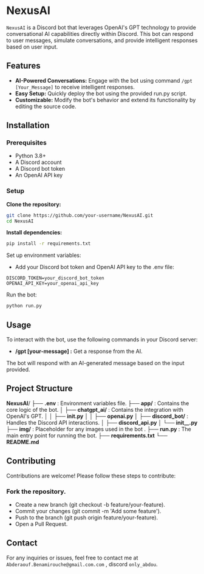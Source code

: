 # **NexusAI**

`NexusAI` is a Discord bot that leverages OpenAI's GPT technology to provide conversational AI capabilities directly within Discord. This bot can respond to user messages, simulate conversations, and provide intelligent responses based on user input.

## **Features**
  - **AI-Powered Conversations:** Engage with the bot using command `/gpt [Your_Message]` to receive intelligent responses.
  - **Easy Setup:** Quickly deploy the bot using the provided run.py script.
  - **Customizable:** Modify the bot's behavior and extend its functionality by editing the source code.

## **Installation**
  ### Prerequisites
  - Python 3.8+
  - A Discord account
  - A Discord bot token
  - An OpenAI API key
  
  ### Setup
  **Clone the repository:**
  ```bash
  git clone https://github.com/your-username/NexusAI.git
  cd NexusAI
  ```
  
  **Install dependencies:**
  
  ```bash
  pip install -r requirements.txt
  ```
  
  Set up environment variables:
  - Add your Discord bot token and OpenAI API key to the .env file:
  
  ```plaintext
  DISCORD_TOKEN=your_discord_bot_token
  OPENAI_API_KEY=your_openai_api_key
  ```
  
  Run the bot:
  ```bash
  python run.py
  ```

## **Usage**
  To interact with the bot, use the following commands in your Discord server:

  - **/gpt [your-message] :** Get a response from the AI.
    
  The bot will respond with an AI-generated message based on the input provided.

## Project Structure
  **NexusAI**/
  ├── **.env** : Environment variables file.
  ├── **app/** : Contains the core logic of the bot.
  │   ├── **chatgpt_ai/** : Contains the integration with OpenAI's GPT.
  │   │   ├── **__init__.py**
  │   │   ├── **openai.py**
  │   ├── **discord_bot/** : Handles the Discord API interactions.
  │       ├── **discord_api.py**
  │       └── **init__.py**
  ├── **img/** : Placeholder for any images used in the bot .
  ├── **run.py** : The main entry point for running the bot.
  ├── **requirements.txt**
  └── **README.md**

## **Contributing**
  Contributions are welcome! Please follow these steps to contribute:

  ### **Fork the repository.**
  - Create a new branch (git checkout -b feature/your-feature).
  - Commit your changes (git commit -m 'Add some feature').
  - Push to the branch (git push origin feature/your-feature).
  - Open a Pull Request.

## **Contact**
  For any inquiries or issues, feel free to contact me at `Abderaouf.Benamirouche@gmail.com.com` , discord `only_abdou`.

